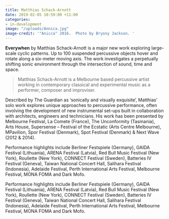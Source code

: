 ```yaml
---
title: Matthias Schack-Arnott
date: 2019-02-05 10:59:00 +11:00
categories:
- in-development
image: "/uploads/Annica.jpg"
image-credit: '"Anicca" 2016.  Photo by Bryony Jackson. '
---
```


**Everywhen** by Matthias Schack-Arnott is a major new work exploring large-scale cyclic patterns. Up to 100 suspended percussive objects hover and rotate along a six-meter moving axis. The work investigates a perpetually shifting sonic environment through the intersection of sound, time and space. 

> Matthias Schack-Arnott is a Melbourne based percussive artist working in contemporary classical and experimental music as a performer, composer and
improviser.

Described by The Guardian as ‘sonically and visually exquisite’, Matthias’ solo work explores unique approaches to percussive performance, often involving the
development of new instrumental set-ups built in collaboration with architects,
engineers and technicians. His work has been presented by Melbourne Festival, La Comete (France), The Unconformity (Tasmania), Arts House, Supersense – Festival of the Ecstatic (Arts Centre Melbourne), MPavilion, Spor Festival (Denmark), Spot Festival (Denmark) & Next Wave (2012 & 2014).

Performance highlights include Berliner Festspiele (Germany), GAIDA Festival
(Lithuania), ARENA Festival (Latvia), Red Bull Music Festival (New York), Roullette (New York), CONNECT Festival (Sweden), Batteries IV Festival (Geneva), Taiwan National Concert Hall, Salihara Festival (Indonesia), Adelaide Festival, Perth International Arts Festival, Melbourne Festival, MONA FOMA and Dark Mofo.

Performance highlights include Berliner Festspiele (Germany), GAIDA Festival
(Lithuania), ARENA Festival (Latvia), Red Bull Music Festival (New York), Roullette (New York), CONNECT Festival (Sweden), Batteries IV Festival (Geneva), Taiwan National Concert Hall, Salihara Festival (Indonesia), Adelaide Festival, Perth International Arts Festival, Melbourne Festival, MONA FOMA and Dark Mofo.
